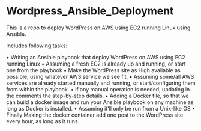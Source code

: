 # Wordpress_Ansible_Deployment
This is a repo to deploy WordPress on AWS using EC2 running Linux using Ansible.

Includes following tasks:

• Writing an Ansible playbook that deploy WordPress on AWS using EC2 running Linux
• Assuming a fresh EC2 is already up and running, or start one from the playbook
• Make the WordPress site as High available as possible, using whatever AWS service we see fit.
• Assuming some/all AWS services are already started manually and running, or start/configuring them from within the playbook.
• If any manual operation is needed, updating in the comments the step-by-step details.
• Adding a Docker file, so that we can build a docker image and run your Ansible playbook on any machine as long as Docker is installed.
• Assuming it'll only be run from a Unix-like OS
• Finally Making the docker container add one post to the WordPress site every hour, as long as it runs.
 
